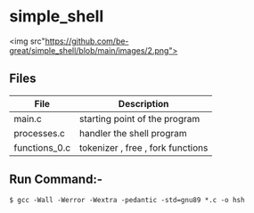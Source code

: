 # simple_shell

<img src"https://github.com/be-great/simple_shell/blob/main/images/2.png">

## Files

|File|Description|
|---|---|
|main.c|starting point of the program|
|processes.c| handler the shell program|
|functions_0.c|tokenizer , free , fork functions|


## Run Command:-

    $ gcc -Wall -Werror -Wextra -pedantic -std=gnu89 *.c -o hsh
